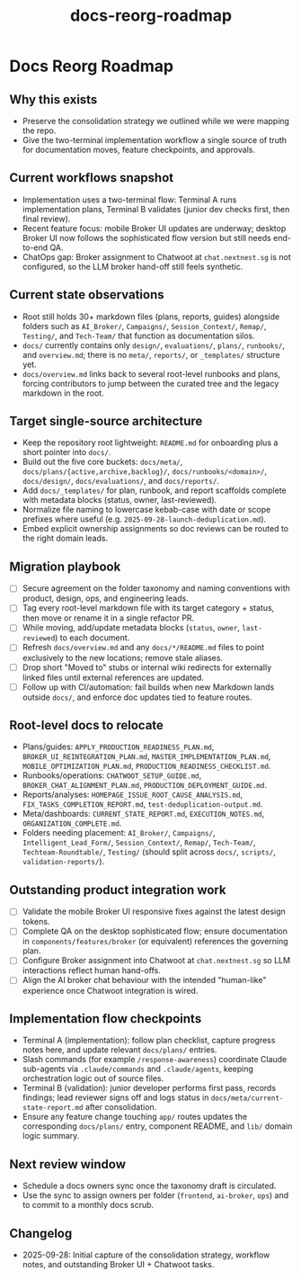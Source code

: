 ﻿---
title: docs-reorg-roadmap
owner: docs-wg (product, design, ops)
status: in-progress
last-reviewed: 2025-09-28
---

# Docs Reorg Roadmap

## Why this exists
- Preserve the consolidation strategy we outlined while we were mapping the repo.
- Give the two-terminal implementation workflow a single source of truth for documentation moves, feature checkpoints, and approvals.

## Current workflows snapshot
- Implementation uses a two-terminal flow: Terminal A runs implementation plans, Terminal B validates (junior dev checks first, then final review).
- Recent feature focus: mobile Broker UI updates are underway; desktop Broker UI now follows the sophisticated flow version but still needs end-to-end QA.
- ChatOps gap: Broker assignment to Chatwoot at `chat.nextnest.sg` is not configured, so the LLM broker hand-off still feels synthetic.

## Current state observations
- Root still holds 30+ markdown files (plans, reports, guides) alongside folders such as `AI_Broker/`, `Campaigns/`, `Session_Context/`, `Remap/`, `Testing/`, and `Tech-Team/` that function as documentation silos.
- `docs/` currently contains only `design/`, `evaluations/`, `plans/`, `runbooks/`, and `overview.md`; there is no `meta/`, `reports/`, or `_templates/` structure yet.
- `docs/overview.md` links back to several root-level runbooks and plans, forcing contributors to jump between the curated tree and the legacy markdown in the root.

## Target single-source architecture
- Keep the repository root lightweight: `README.md` for onboarding plus a short pointer into `docs/`.
- Build out the five core buckets: `docs/meta/`, `docs/plans/{active,archive,backlog}/`, `docs/runbooks/<domain>/`, `docs/design/`, `docs/evaluations/`, and `docs/reports/`.
- Add `docs/_templates/` for plan, runbook, and report scaffolds complete with metadata blocks (status, owner, last-reviewed).
- Normalize file naming to lowercase kebab-case with date or scope prefixes where useful (e.g. `2025-09-28-launch-deduplication.md`).
- Embed explicit ownership assignments so doc reviews can be routed to the right domain leads.

## Migration playbook
- [ ] Secure agreement on the folder taxonomy and naming conventions with product, design, ops, and engineering leads.
- [ ] Tag every root-level markdown file with its target category + status, then move or rename it in a single refactor PR.
- [ ] While moving, add/update metadata blocks (`status`, `owner`, `last-reviewed`) to each document.
- [ ] Refresh `docs/overview.md` and any `docs/*/README.md` files to point exclusively to the new locations; remove stale aliases.
- [ ] Drop short "Moved to" stubs or internal wiki redirects for externally linked files until external references are updated.
- [ ] Follow up with CI/automation: fail builds when new Markdown lands outside `docs/`, and enforce doc updates tied to feature routes.

## Root-level docs to relocate
- Plans/guides: `APPLY_PRODUCTION_READINESS_PLAN.md`, `BROKER_UI_REINTEGRATION_PLAN.md`, `MASTER_IMPLEMENTATION_PLAN.md`, `MOBILE_OPTIMIZATION_PLAN.md`, `PRODUCTION_READINESS_CHECKLIST.md`.
- Runbooks/operations: `CHATWOOT_SETUP_GUIDE.md`, `BROKER_CHAT_ALIGNMENT_PLAN.md`, `PRODUCTION_DEPLOYMENT_GUIDE.md`.
- Reports/analyses: `HOMEPAGE_ISSUE_ROOT_CAUSE_ANALYSIS.md`, `FIX_TASKS_COMPLETION_REPORT.md`, `test-deduplication-output.md`.
- Meta/dashboards: `CURRENT_STATE_REPORT.md`, `EXECUTION_NOTES.md`, `ORGANIZATION_COMPLETE.md`.
- Folders needing placement: `AI_Broker/`, `Campaigns/`, `Intelligent_Lead_Form/`, `Session_Context/`, `Remap/`, `Tech-Team/`, `Techteam-Roundtable/`, `Testing/` (should split across `docs/`, `scripts/`, `validation-reports/`).

## Outstanding product integration work
- [ ] Validate the mobile Broker UI responsive fixes against the latest design tokens.
- [ ] Complete QA on the desktop sophisticated flow; ensure documentation in `components/features/broker` (or equivalent) references the governing plan.
- [ ] Configure Broker assignment into Chatwoot at `chat.nextnest.sg` so LLM interactions reflect human hand-offs.
- [ ] Align the AI broker chat behaviour with the intended "human-like" experience once Chatwoot integration is wired.

## Implementation flow checkpoints
- Terminal A (implementation): follow plan checklist, capture progress notes here, and update relevant `docs/plans/` entries.
- Slash commands (for example `/response-awareness`) coordinate Claude sub-agents via `.claude/commands` and `.claude/agents`, keeping orchestration logic out of source files.
- Terminal B (validation): junior developer performs first pass, records findings; lead reviewer signs off and logs status in `docs/meta/current-state-report.md` after consolidation.
- Ensure any feature change touching `app/` routes updates the corresponding `docs/plans/` entry, component README, and `lib/` domain logic summary.

## Next review window
- Schedule a docs owners sync once the taxonomy draft is circulated.
- Use the sync to assign owners per folder (`frontend`, `ai-broker`, `ops`) and to commit to a monthly docs scrub.

## Changelog
- 2025-09-28: Initial capture of the consolidation strategy, workflow notes, and outstanding Broker UI + Chatwoot tasks.
